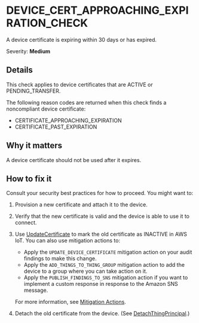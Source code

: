 # DEVICE\_CERT\_APPROACHING\_EXPIRATION\_CHECK<a name="audit-chk-device-cert-approaching-expiration"></a>

A device certificate is expiring within 30 days or has expired\.

Severity: **Medium**

## Details<a name="audit-chk-device-cert-approaching-expiration-details"></a>

This check applies to device certificates that are ACTIVE or PENDING\_TRANSFER\.

The following reason codes are returned when this check finds a noncompliant device certificate:
+ CERTIFICATE\_APPROACHING\_EXPIRATION
+ CERTIFICATE\_PAST\_EXPIRATION

## Why it matters<a name="audit-chk-device-cert-approaching-expiration-why-it-matters"></a>

A device certificate should not be used after it expires\.

## How to fix it<a name="audit-chk-device-cert-approaching-expiration-how-to-fix"></a>

Consult your security best practices for how to proceed\. You might want to:

1. Provision a new certificate and attach it to the device\. 

1. Verify that the new certificate is valid and the device is able to use it to connect\.

1. Use [UpdateCertificate](https://docs.aws.amazon.com/iot/latest/apireference/API_UpdateCertificate.html) to mark the old certificate as INACTIVE in AWS IoT\. You can also use mitigation actions to:
   + Apply the `UPDATE_DEVICE_CERTIFICATE` mitigation action on your audit findings to make this change\. 
   + Apply the `ADD_THINGS_TO_THING_GROUP` mitigation action to add the device to a group where you can take action on it\.
   + Apply the `PUBLISH_FINDINGS_TO_SNS` mitigation action if you want to implement a custom response in response to the Amazon SNS message\. 

   For more information, see [Mitigation Actions](device-defender-mitigation-actions.md)\. 

1. Detach the old certificate from the device\. \(See [DetachThingPrincipal](https://docs.aws.amazon.com/iot/latest/apireference/API_DetachThingPrincipal.html)\.\)